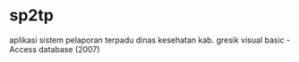# sp2tp
aplikasi sistem pelaporan terpadu dinas kesehatan kab. gresik
visual basic - Access database  (2007)
